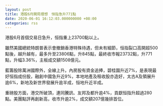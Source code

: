 ```yaml
---
layout: post
title: 港股6月開局理想　恒指急升771點
date: 2020-06-01 16:12:03.000000000 +08:00
categories: rss
---
```


港股6月首個交易日急升，恒指重上23700點以上。

雖然美國總統特朗普表示會撤銷香港特殊待遇，但未有細節，恒指裂口高開超500點後，越升越有，最多升至23806點，升845點，最終收市報23732點，升771點，升幅3.36%，主板成交額1508億元。

藍籌股除萬洲國際外，全線上升。內房股有資金追捧，碧桂園升近7%，是表現最好恒指成份股，融創中國急升近9%，本地地產及租收股亦造好，太古A及領展升逾6%，新地及新世界發展升逾半成，恒地升近半成。

重磅股方面，港交所破頂，連同騰訊、友邦及都升逾4%，貢獻恒指升超過280點。美團點評再創新高，收市升逾2%，成交額207億幾排首位。
